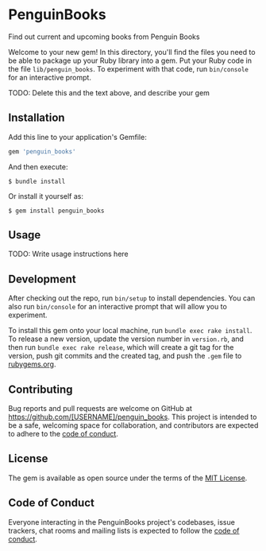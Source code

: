 # PenguinBooks

Find out current and upcoming books from Penguin Books

Welcome to your new gem! In this directory, you'll find the files you need to be able to package up your Ruby library into a gem. Put your Ruby code in the file `lib/penguin_books`. To experiment with that code, run `bin/console` for an interactive prompt.

TODO: Delete this and the text above, and describe your gem

## Installation

Add this line to your application's Gemfile:

```ruby
gem 'penguin_books'
```

And then execute:

    $ bundle install

Or install it yourself as:

    $ gem install penguin_books

## Usage

TODO: Write usage instructions here

## Development

After checking out the repo, run `bin/setup` to install dependencies. You can also run `bin/console` for an interactive prompt that will allow you to experiment.

To install this gem onto your local machine, run `bundle exec rake install`. To release a new version, update the version number in `version.rb`, and then run `bundle exec rake release`, which will create a git tag for the version, push git commits and the created tag, and push the `.gem` file to [rubygems.org](https://rubygems.org).

## Contributing

Bug reports and pull requests are welcome on GitHub at https://github.com/[USERNAME]/penguin_books. This project is intended to be a safe, welcoming space for collaboration, and contributors are expected to adhere to the [code of conduct](https://github.com/[USERNAME]/penguin_books/blob/master/CODE_OF_CONDUCT.md).

## License

The gem is available as open source under the terms of the [MIT License](https://opensource.org/licenses/MIT).

## Code of Conduct

Everyone interacting in the PenguinBooks project's codebases, issue trackers, chat rooms and mailing lists is expected to follow the [code of conduct](https://github.com/[USERNAME]/penguin_books/blob/master/CODE_OF_CONDUCT.md).

